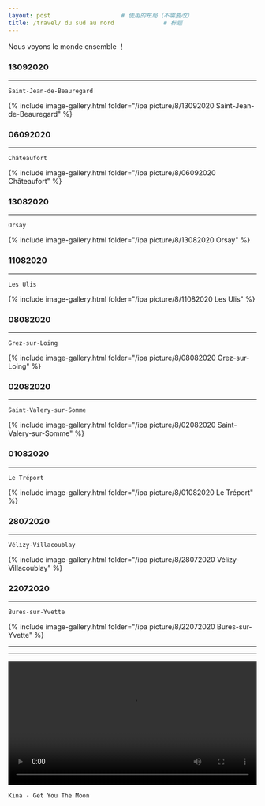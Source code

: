 ```yaml
---
layout: post   				    # 使用的布局（不需要改）
title: /travel/ du sud au nord				# 标题
---
```


<!-- require APlayer -->
<link rel="stylesheet" href="https://cdn.jsdelivr.net/npm/aplayer/dist/APlayer.min.css">
<script src="https://cdn.jsdelivr.net/npm/aplayer/dist/APlayer.min.js"></script>
<!-- require MetingJS -->
<script src="https://cdn.jsdelivr.net/npm/meting@2/dist/Meting.min.js"></script>

<div style="opacity:0.7">
    <meting-js
        server="netease"
        type="playlist"
        id="6639500509"
        fixed="flase"
        volume="0.3"
        order="random"
        >
    </meting-js>
</div>

<script>
    ap = null
    Object.defineProperty(document.querySelector('meting-js'),"aplayer",{
        set: function(aplayer) {
            ap=aplayer
            ready();
        }
    });
    
    isRecover = false;
    function ready(){
        ap.on('canplay', function () {
            if(!isRecover){
                if(localStorage.getItem("musicIndex") != null){
                    musicIndex = localStorage.getItem("musicIndex");
                    musicTime = localStorage.getItem("musicTime");
                    if(ap.list.index != musicIndex){
                        ap.list.switch(musicIndex);
                    }else{
                        ap.seek(musicTime);
                        ap.play();
                        localStorage.clear();
                        isRecover = true;
                    }
                }else{
                    isRecover = true;
                }
            }
        });
    }

    window.onbeforeunload = function(event) {
        if(!ap.audio.paused){
            musicIndex = ap.list.index;
            musicTime = ap.audio.currentTime;
            localStorage.setItem("musicIndex",musicIndex);
            localStorage.setItem("musicTime",musicTime);
        }
    };
</script>

Nous voyons le monde ensemble ！

### 13092020  ###
----
`Saint-Jean-de-Beauregard`

{% include image-gallery.html folder="/ipa picture/8/13092020 Saint-Jean-de-Beauregard" %}

### 06092020  ###
----
`Châteaufort`

{% include image-gallery.html folder="/ipa picture/8/06092020 Châteaufort" %}

### 13082020  ###
----
`Orsay`

{% include image-gallery.html folder="/ipa picture/8/13082020 Orsay" %}

### 11082020  ###
----
`Les Ulis`

{% include image-gallery.html folder="/ipa picture/8/11082020 Les Ulis" %}

### 08082020  ###
----
`Grez-sur-Loing`

{% include image-gallery.html folder="/ipa picture/8/08082020 Grez-sur-Loing" %}

### 02082020  ###
----
`Saint-Valery-sur-Somme`

{% include image-gallery.html folder="/ipa picture/8/02082020 Saint-Valery-sur-Somme" %}

### 01082020  ###
----
`Le Tréport`

{% include image-gallery.html folder="/ipa picture/8/01082020 Le Tréport" %}

### 28072020  ###
----
`Vélizy-Villacoublay`

{% include image-gallery.html folder="/ipa picture/8/28072020 Vélizy-Villacoublay" %}


### 22072020  ###
----
`Bures-sur-Yvette`

{% include image-gallery.html folder="/ipa picture/8/22072020 Bures-sur-Yvette" %}

----
----

<video width="100%" height="auto" controls>
<source src="https://raw.githubusercontent.com/startadaywithasmile/startadaywithasmile.github.io/master/ipa%20picture/8/Kina%20-%20Get%20You%20The%20Moon.mp4">
</video>

`Kina - Get You The Moon`

